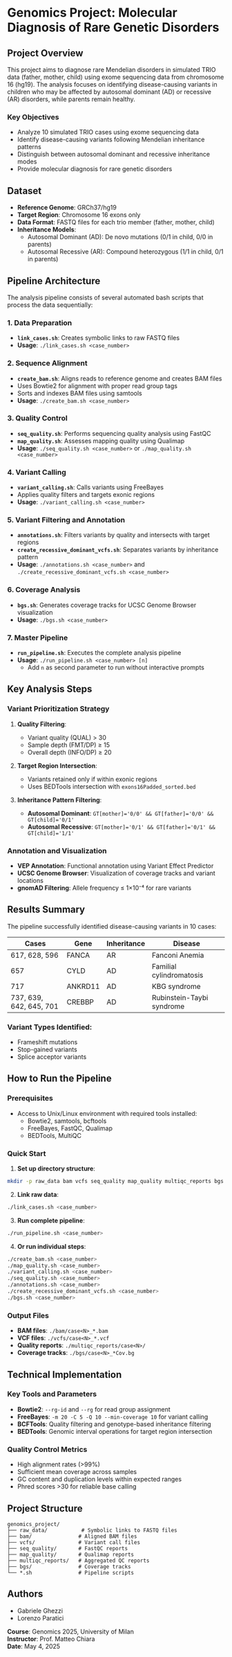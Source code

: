 # Genomics Project: Molecular Diagnosis of Rare Genetic Disorders

## Project Overview

This project aims to diagnose rare Mendelian disorders in simulated TRIO data (father, mother, child) using exome sequencing data from chromosome 16 (hg19). The analysis focuses on identifying disease-causing variants in children who may be affected by autosomal dominant (AD) or recessive (AR) disorders, while parents remain healthy.

### Key Objectives
- Analyze 10 simulated TRIO cases using exome sequencing data
- Identify disease-causing variants following Mendelian inheritance patterns
- Distinguish between autosomal dominant and recessive inheritance modes
- Provide molecular diagnosis for rare genetic disorders

## Dataset

- **Reference Genome**: GRCh37/hg19
- **Target Region**: Chromosome 16 exons only
- **Data Format**: FASTQ files for each trio member (father, mother, child)
- **Inheritance Models**: 
  - Autosomal Dominant (AD): De novo mutations (0/1 in child, 0/0 in parents)
  - Autosomal Recessive (AR): Compound heterozygous (1/1 in child, 0/1 in parents)

## Pipeline Architecture

The analysis pipeline consists of several automated bash scripts that process the data sequentially:

### 1. Data Preparation
- **`link_cases.sh`**: Creates symbolic links to raw FASTQ files
- **Usage**: `./link_cases.sh <case_number>`

### 2. Sequence Alignment
- **`create_bam.sh`**: Aligns reads to reference genome and creates BAM files
- Uses Bowtie2 for alignment with proper read group tags
- Sorts and indexes BAM files using samtools
- **Usage**: `./create_bam.sh <case_number>`

### 3. Quality Control
- **`seq_quality.sh`**: Performs sequencing quality analysis using FastQC
- **`map_quality.sh`**: Assesses mapping quality using Qualimap
- **Usage**: `./seq_quality.sh <case_number>` or `./map_quality.sh <case_number>`

### 4. Variant Calling
- **`variant_calling.sh`**: Calls variants using FreeBayes
- Applies quality filters and targets exonic regions
- **Usage**: `./variant_calling.sh <case_number>`

### 5. Variant Filtering and Annotation
- **`annotations.sh`**: Filters variants by quality and intersects with target regions
- **`create_recessive_dominant_vcfs.sh`**: Separates variants by inheritance pattern
- **Usage**: `./annotations.sh <case_number>` and `./create_recessive_dominant_vcfs.sh <case_number>`

### 6. Coverage Analysis
- **`bgs.sh`**: Generates coverage tracks for UCSC Genome Browser visualization
- **Usage**: `./bgs.sh <case_number>`

### 7. Master Pipeline
- **`run_pipeline.sh`**: Executes the complete analysis pipeline
- **Usage**: `./run_pipeline.sh <case_number> [n]`
  - Add `n` as second parameter to run without interactive prompts

## Key Analysis Steps

### Variant Prioritization Strategy

1. **Quality Filtering**: 
   - Variant quality (QUAL) > 30
   - Sample depth (FMT/DP) ≥ 15
   - Overall depth (INFO/DP) ≥ 20

2. **Target Region Intersection**: 
   - Variants retained only if within exonic regions
   - Uses BEDTools intersection with `exons16Padded_sorted.bed`

3. **Inheritance Pattern Filtering**:
   - **Autosomal Dominant**: `GT[mother]='0/0' && GT[father]='0/0' && GT[child]='0/1'`
   - **Autosomal Recessive**: `GT[mother]='0/1' && GT[father]='0/1' && GT[child]='1/1'`

### Annotation and Visualization

- **VEP Annotation**: Functional annotation using Variant Effect Predictor
- **UCSC Genome Browser**: Visualization of coverage tracks and variant locations
- **gnomAD Filtering**: Allele frequency ≤ 1×10⁻⁴ for rare variants

## Results Summary

The pipeline successfully identified disease-causing variants in 10 cases:

| Cases | Gene | Inheritance | Disease |
|-------|------|-------------|---------|
| 617, 628, 596 | FANCA | AR | Fanconi Anemia |
| 657 | CYLD | AD | Familial cylindromatosis |
| 717 | ANKRD11 | AD | KBG syndrome |
| 737, 639, 642, 645, 701 | CREBBP | AD | Rubinstein-Taybi syndrome |

### Variant Types Identified:
- Frameshift mutations
- Stop-gained variants
- Splice acceptor variants

## How to Run the Pipeline

### Prerequisites
- Access to Unix/Linux environment with required tools installed:
  - Bowtie2, samtools, bcftools
  - FreeBayes, FastQC, Qualimap
  - BEDTools, MultiQC

### Quick Start

1. **Set up directory structure**:
```bash
mkdir -p raw_data bam vcfs seq_quality map_quality multiqc_reports bgs
```

2. **Link raw data**:
```bash
./link_cases.sh <case_number>
```

3. **Run complete pipeline**:
```bash
./run_pipeline.sh <case_number>
```

4. **Or run individual steps**:
```bash
./create_bam.sh <case_number>
./map_quality.sh <case_number>
./variant_calling.sh <case_number>
./seq_quality.sh <case_number>
./annotations.sh <case_number>
./create_recessive_dominant_vcfs.sh <case_number>
./bgs.sh <case_number>
```

### Output Files

- **BAM files**: `./bam/case<N>_*.bam`
- **VCF files**: `./vcfs/case<N>_*.vcf`
- **Quality reports**: `./multiqc_reports/case<N>/`
- **Coverage tracks**: `./bgs/case<N>_*Cov.bg`

## Technical Implementation

### Key Tools and Parameters

- **Bowtie2**: `--rg-id` and `--rg` for read group assignment
- **FreeBayes**: `-m 20 -C 5 -Q 10 --min-coverage 10` for variant calling
- **BCFTools**: Quality filtering and genotype-based inheritance filtering
- **BEDTools**: Genomic interval operations for target region intersection

### Quality Control Metrics

- High alignment rates (>99%)
- Sufficient mean coverage across samples
- GC content and duplication levels within expected ranges
- Phred scores >30 for reliable base calling

## Project Structure

```
genomics_project/
├── raw_data/           # Symbolic links to FASTQ files
├── bam/               # Aligned BAM files
├── vcfs/              # Variant call files
├── seq_quality/       # FastQC reports
├── map_quality/       # Qualimap reports
├── multiqc_reports/   # Aggregated QC reports
├── bgs/               # Coverage tracks
└── *.sh               # Pipeline scripts
```

## Authors

- Gabriele Ghezzi
- Lorenzo Paratici

**Course**: Genomics 2025, University of Milan  
**Instructor**: Prof. Matteo Chiara  
**Date**: May 4, 2025
